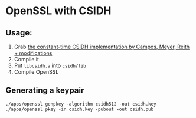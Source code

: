 # OpenSSL with CSIDH

## Usage:
1. Grab [the constant-time CSIDH implementation by Campos, Meyer, Reith + modifications](https://github.com/thomwiggers/constant-csidh-c-implementation)
2. Compile it
3. Put ``libcsidh.a`` into ``csidh/lib``
4. Compile OpenSSL

## Generating a keypair

```
./apps/openssl genpkey -algorithm csidh512 -out csidh.key
./apps/openssl pkey -in csidh.key -pubout -out csidh.pub
```
